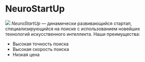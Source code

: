  
# NeuroStartUp 

![](https://netology-code.github.io/git-homeworks/introduction/assets/logo.png) 
*NeuroStartUp* — динамически развивающийся стартап, специализирующийся на поиске с использованием новейших технологий искусственного интеллекта. 
Наши преимущества: 
* Высокая точность поиска 
* Высокая скорость поиска 
* Низкая цена

 
 